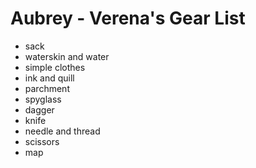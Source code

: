 # Aubrey - Verena's Gear List

- sack
- waterskin and water
- simple clothes
- ink and quill
- parchment
- spyglass
- dagger
- knife
- needle and thread
- scissors
- map
